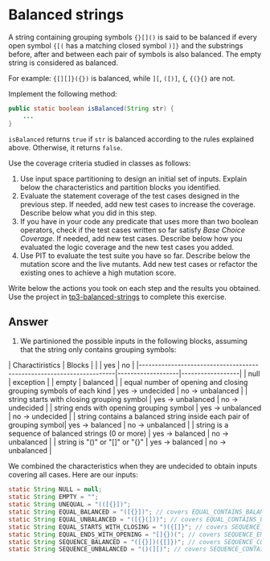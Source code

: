 # Balanced strings

A string containing grouping symbols `{}[]()` is said to be balanced if every open symbol `{[(` has a matching closed symbol `)]}` and the substrings before, after and between each pair of symbols is also balanced. The empty string is considered as balanced.

For example: `{[][]}({})` is balanced, while `][`, `([)]`, `{`, `{(}{}` are not.

Implement the following method:

```java
public static boolean isBalanced(String str) {
    ...
}
```

`isBalanced` returns `true` if `str` is balanced according to the rules explained above. Otherwise, it returns `false`.

Use the coverage criteria studied in classes as follows:

1. Use input space partitioning to design an initial set of inputs. Explain below the characteristics and partition blocks you identified.
2. Evaluate the statement coverage of the test cases designed in the previous step. If needed, add new test cases to increase the coverage. Describe below what you did in this step.
3. If you have in your code any predicate that uses more than two boolean operators, check if the test cases written so far satisfy *Base Choice Coverage*. If needed, add new test cases. Describe below how you evaluated the logic coverage and the new test cases you added.
4. Use PIT to evaluate the test suite you have so far. Describe below the mutation score and the live mutants. Add new test cases or refactor the existing ones to achieve a high mutation score.

Write below the actions you took on each step and the results you obtained.
Use the project in [tp3-balanced-strings](../code/tp3-balanced-strings) to complete this exercise.

## Answer

1. We partinioned the possible inputs in the following blocks, assuming that the string only contains grouping symbols:

| Charactiristics                                                      | Blocks                               |
|                                                                      | yes               | no               |
|----------------------------------------------------------------------|-------------------|------------------|
| null                                                                 | exception                            |
| empty                                                                | balanced                             |
| equal number of opening and closing grouping symbols of each kind    | yes -> undecided  | no -> unbalanced |
| string starts with closing grouping symbol                           | yes -> unbalanced | no -> undecided  |
| string ends with opening grouping symbol                             | yes -> unbalanced | no -> undecided  |
| string contains a balanced string inside each pair of grouping symbol| yes -> balanced   | no -> unbalanced |
| string is a sequence of balanced strings (0 or more)                 | yes -> balanced   | no -> unbalanced |
| string is "()" or "[]" or "{}"                                       | yes -> balanced   | no -> unbalanced |

We combined the characteristics when they are undecided to obtain inputs covering all cases. Here are our inputs:
```java
static String NULL = null;
static String EMPTY = "";
static String UNEQUAL = "(([{}])";
static String EQUAL_BALANCED = "([{}])"; // covers EQUAL_CONTAINS_BALANCED, EQUAL_STARTS_WITH_OPENING, EQUAL_ENDS_WITH_CLOSING
static String EQUAL_UNBALANCED = "([{}(]))"; // covers EQUAL_CONTAINS_UNBALANCED
static String EQUAL_STARTS_WITH_CLOSING = ")({[]}"; // covers SEQUENCE_STARTS_WITH_CLOSING
static String EQUAL_ENDS_WITH_OPENING = "[]{})("; // covers SEQUENCE_ENDS_WITH_OPENING
static String SEQUENCE_BALANCED = "([{}])({[]})"; // covers SEQUENCE_CONTAINS_BALANCED, SEQUENCE_STARTS_WITH_OPENING, SEQUENCE_ENDS_WITH_CLOSING
static String SEQUENCE_UNBALANCED = "()(][)"; // covers SEQUENCE_CONTAINS_UNBALANCED
```



